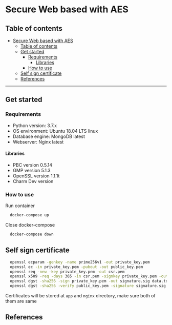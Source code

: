 # Secure Web based with AES

## Table of contents

- [Secure Web based with AES](#secure-web-based-with-aes)
  - [Table of contents](#table-of-contents)
  - [Get started](#get-started)
    - [Requirements](#requirements)
      - [Libraries](#libraries)
    - [How to use](#how-to-use)
  - [Self sign certificate](#self-sign-certificate)
  - [References](#references)

---

## Get started

### Requirements

- Python version: 3.7.x
- OS environment: Ubuntu 18.04 LTS linux
- Database engine: MongoDB latest
- Webserver: Nginx latest

#### Libraries

- PBC version 0.5.14
- GMP version 5.1.3
- OpenSSL version 1.1.1t
- Charm Dev version

### How to use

Run container

```sh
  docker-compose up 
```

Close docker-compose

```sh
  docker-compose down 
```

## Self sign certificate

```sh
  openssl ecparam -genkey -name prime256v1 -out private_key.pem
  openssl ec -in private_key.pem -pubout -out public_key.pem
  openssl req -new -key private_key.pem -out csr.pem
  openssl x509 -req -days 365 -in csr.pem -signkey private_key.pem -out certificate.crt
  openssl dgst -sha256 -sign private_key.pem -out signature.sig data.txt
  openssl dgst -sha256 -verify public_key.pem -signature signature.sig data.txt
```

Certificates will be stored at `app` and `nginx` directory, make sure both of them are same

## References

